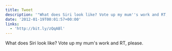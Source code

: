 ```yaml
---
title: Tweet
description: '"What does Siri look like? Vote up my mum''s work and RT, please. "'
date: '2012-01-19T00:01:57+00:00'
links:
  - 'http://bit.ly/zQqABl'
---
```

What does Siri look like? Vote up my mum's work and RT, please. 
